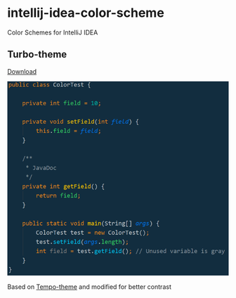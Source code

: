 # intellij-idea-color-scheme
Color Schemes for IntelliJ IDEA

## Turbo-theme
[Download](Turbo-theme.icls)

![](ColorTest.java.png)

Based on [Tempo-theme](https://plugins.jetbrains.com/plugin/10641-tempo-theme-color-scheme) and modified for better contrast
